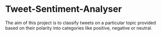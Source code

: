 # Tweet-Sentiment-Analyser
The aim of this project is to classify tweets on a particular topic provided based on their polarity into categories like positive, negative or neutral.

